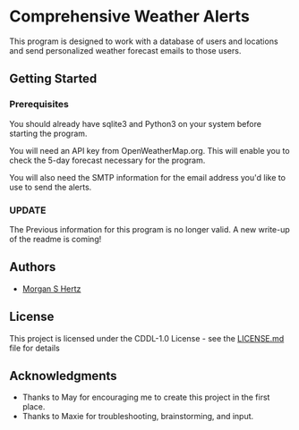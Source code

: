 # Comprehensive Weather Alerts
This program is designed to work with a database of users and locations and send personalized weather forecast emails to those users.

## Getting Started


### Prerequisites

You should already have sqlite3 and Python3 on your system before starting the program.

You will need an API key from OpenWeatherMap.org. This will enable you to check the 5-day forecast necessary for the program.

You will also need the SMTP information for the email address you'd like to use to send the alerts.

### UPDATE

The Previous information for this program is no longer valid. A new write-up of the readme is coming!

## Authors

* [Morgan S Hertz](http://mohertz.com/)

## License

This project is licensed under the CDDL-1.0 License - see the [LICENSE.md](LICENSE.md) file for details

## Acknowledgments

* Thanks to May for encouraging me to create this project in the first place.
* Thanks to Maxie for troubleshooting, brainstorming, and input.
